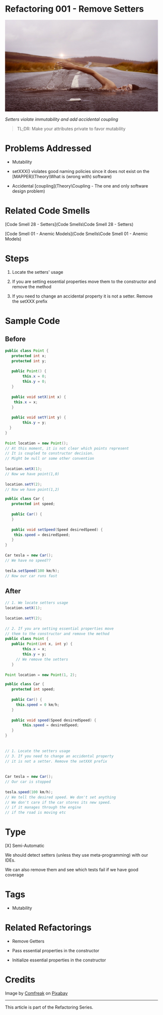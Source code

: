 # Refactoring 001 - Remove Setters

![Refactoring 001 - Remove Setters](swimmer-ga4730115f_1920.jpg)

*Setters violate immutability and add accidental coupling*

> TL;DR: Make your attributes private to favor mutability 

# Problems Addressed

- Mutability

- setXXX() violates good naming policies since it does not exist on the [MAPPER](Theory\What is (wrong with) software)

- Accidental [coupling](Theory\Coupling - The one and only software design problem)

# Related Code Smells

[Code Smell 28 - Setters](Code Smells\Code Smell 28 - Setters)

[Code Smell 01 - Anemic Models](Code Smells\Code Smell  01 - Anemic Models)

# Steps

1. Locate the setters' usage

2. If you are setting essential properties move them to the constructor and remove the method

3. If you need to change an accidental property it is not a setter. Remove the setXXX prefix

# Sample Code

## Before
 
[Gist Url]: # (https://gist.github.com/mcsee/b34136c13dddf4cd751579c2b51d91a3)
```java
public class Point {
   protected int x;
   protected int y;
  
   public Point() {
        this.x = 0;
        this.y = 0;        
   }
    
   public void setX(int x) {
	this.x = x;
   }
  
   public void setY(int y) {
        this.y = y;
  } 
}

Point location = new Point();
// At this moment, it is not clear which points represent
// It is coupled to constructor decision.
// Might be null or some other convention

location.setX(1);
// Now we have point(1,0)

location.setY(2);
// Now we have point(1,2)

```

[Gist Url]: # (https://gist.github.com/mcsee/d8a4183ef00f5636c2d821f96a9cefd0)
```java
public class Car {
   protected int speed;
  
   public Car() {     
   }
    
   public void setSpeed(Speed desiredSpeed) {
	this.speed = desiredSpeed;
   }   
}

Car tesla = new Car();
// We have no speed??

tesla.setSpeed(100 km/h);
// Now our car runs fast
```

## After

[Gist Url]: # (https://gist.github.com/mcsee/9998a9ed50514d162333c7d05ca34415)
```java
// 1. We locate setters usage
location.setX(1);

location.setY(2);

// 2. If you are setting essential properties move
// them to the constructor and remove the method
public class Point {
   public Point(int x, int y) {
        this.x = x;
        this.y = y;        
     // We remove the setters
   }

Point location = new Point(1, 2);
```

[Gist Url]: # (https://gist.github.com/mcsee/28a11e50d2880767238e6198ccaa93f5)
```java
public class Car {
   protected int speed;
  
   public Car() {    
     this.speed = 0 km/h;
   }
    
   public void speed(Speed desiredSpeed) {
	    this.speed = desiredSpeed;
   }   
}


// 1. Locate the setters usage
// 3. If you need to change an accidental property
// it is not a setter. Remove the setXXX prefix


Car tesla = new Car();
// Our car is stopped

tesla.speed(100 km/h);
// We tell the desired speed. We don't set anything
// We don't care if the car stores its new speed.
// if it manages through the engine
// if the road is moving etc
```

# Type

[X] Semi-Automatic

We should detect setters (unless they use meta-programming) with our IDEs.

We can also remove them and see which tests fail if we have good coverage

# Tags

- Mutability

# Related Refactorings

- Remove Getters

- Pass essential properties in the constructor

- Initialize essential properties in the constructor

# Credits

Image by [Comfreak](https://pixabay.com/users/comfreak-51581/) on [Pixabay](https://pixabay.com/)

* * *

This article is part of the Refactoring Series.